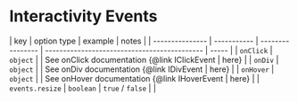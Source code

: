 # Interactivity Events

| key             | option type | example          | notes                                        |
| --------------- | ----------- | ---------------- | -------------------------------------------- | ----- |
| `onClick`       | `object`    |                  | See onClick documentation {@link IClickEvent | here} |
| `onDiv`         | `object`    |                  | See onDiv documentation {@link IDivEvent     | here} |
| `onHover`       | `object`    |                  | See onHover documentation {@link IHoverEvent | here} |
| `events.resize` | `boolean`   | `true` / `false` |                                              |
